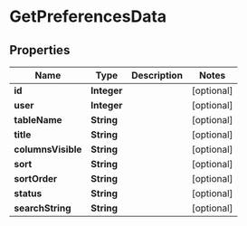 
# GetPreferencesData

## Properties
Name | Type | Description | Notes
------------ | ------------- | ------------- | -------------
**id** | **Integer** |  |  [optional]
**user** | **Integer** |  |  [optional]
**tableName** | **String** |  |  [optional]
**title** | **String** |  |  [optional]
**columnsVisible** | **String** |  |  [optional]
**sort** | **String** |  |  [optional]
**sortOrder** | **String** |  |  [optional]
**status** | **String** |  |  [optional]
**searchString** | **String** |  |  [optional]



